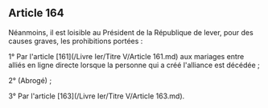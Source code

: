Article 164
----
Néanmoins, il est loisible au Président de la République de lever, pour des
causes graves, les prohibitions portées :

1° Par l'article [161](/Livre Ier/Titre V/Article 161.md) aux mariages entre alliés en ligne directe lorsque la
personne qui a créé l'alliance est décédée ;

2° (Abrogé) ;

3° Par l'article [163](/Livre Ier/Titre V/Article 163.md).

